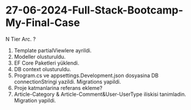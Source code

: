 # 27-06-2024-Full-Stack-Bootcamp-My-Final-Case
N Tier Arc. ? 
1. Template partialViewlere ayrildi.
2. Modeller olusturuldu.
3. EF Core Paketleri yüklendi.
4. DB context olusturuldu.
5. Program.cs ve appsettings.Development.json dosyasina DB connectionStringi yazildi. Migrations yapildi.
6. Proje katmanlarina referans ekleme?
7. Article-Category & Article-Comment&User-UserType iliskisi tanimladin. Migration yapildi.
